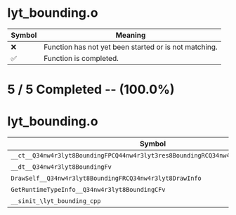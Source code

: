 # lyt_bounding.o
| Symbol | Meaning 
| ------------- | ------------- 
| :x: | Function has not yet been started or is not matching. 
| :white_check_mark: | Function is completed. 


# 5 / 5 Completed -- (100.0%)
# lyt_bounding.o
| Symbol | Decompiled? |
| ------------- | ------------- |
| `__ct__Q34nw4r3lyt8BoundingFPCQ44nw4r3lyt3res8BoundingRCQ34nw4r3lyt11ResBlockSet` | :white_check_mark: |
| `__dt__Q34nw4r3lyt8BoundingFv` | :white_check_mark: |
| `DrawSelf__Q34nw4r3lyt8BoundingFRCQ34nw4r3lyt8DrawInfo` | :white_check_mark: |
| `GetRuntimeTypeInfo__Q34nw4r3lyt8BoundingCFv` | :white_check_mark: |
| `__sinit_\lyt_bounding_cpp` | :white_check_mark: |
